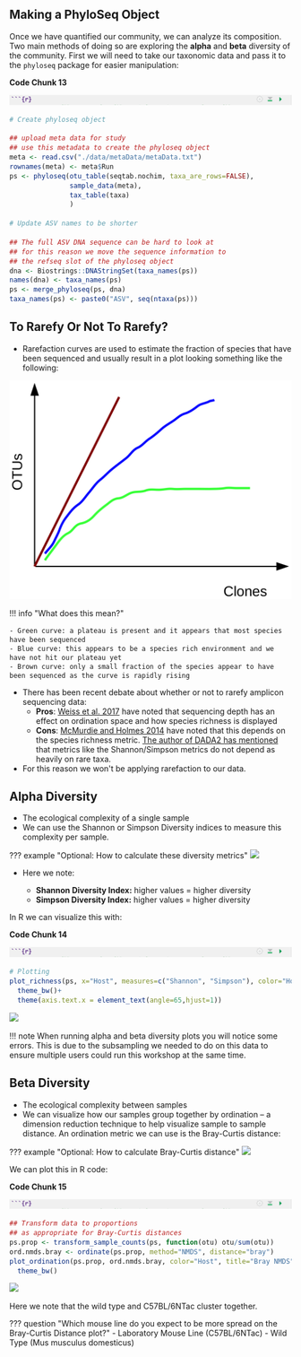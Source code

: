 ## Making a PhyloSeq Object

Once we have quantified our community, we can analyze its composition. Two main methods of doing so are exploring the **alpha** and **beta** diversity of the community. First we will need to take our taxonomic data and pass it to the `phyloseq` package for easier manipulation:

**Code Chunk 13**

![](images/r-markdown-header.png)

```R
# Create phyloseq object

## upload meta data for study
## use this metadata to create the phyloseq object
meta <- read.csv("./data/metaData/metaData.txt")
rownames(meta) <- meta$Run
ps <- phyloseq(otu_table(seqtab.nochim, taxa_are_rows=FALSE), 
               sample_data(meta), 
               tax_table(taxa)
               )
               
# Update ASV names to be shorter

## The full ASV DNA sequence can be hard to look at
## for this reason we move the sequence information to 
## the refseq slot of the phyloseq object
dna <- Biostrings::DNAStringSet(taxa_names(ps))
names(dna) <- taxa_names(ps)
ps <- merge_phyloseq(ps, dna)
taxa_names(ps) <- paste0("ASV", seq(ntaxa(ps)))
```

## To Rarefy Or Not To Rarefy?

- Rarefaction curves are used to estimate the fraction of species that have been sequenced and usually result in a plot looking something like the following:

![](images/rarefaction.png)

!!! info "What does this mean?"

    - Green curve: a plateau is present and it appears that most species have been sequenced
    - Blue curve: this appears to be a species rich environment and we have not hit our plateau yet
    - Brown curve: only a small fraction of the species appear to have been sequenced as the curve is rapidly rising

- There has been recent debate about whether or not to rarefy amplicon sequencing data:
    - **Pros**: [Weiss et al. 2017](https://microbiomejournal.biomedcentral.com/articles/10.1186/s40168-017-0237-y) have noted that sequencing depth has an effect on ordination space and how species richness is displayed 
    - **Cons**: [McMurdie and Holmes 2014](https://journals.plos.org/ploscompbiol/article?id=10.1371/journal.pcbi.1003531) have noted that this depends on the species richness metric. [The author of DADA2 has mentioned](https://github.com/benjjneb/dada2/issues/978) that metrics like the Shannon/Simpson metrics do not depend as heavily on rare taxa. 
- For this reason we won't be applying rarefaction to our data.


## Alpha Diversity

- The ecological complexity of a single sample
- We can use the Shannon or Simpson Diversity indices to measure this complexity per sample.

??? example "Optional: How to calculate these diversity metrics"
    ![](images/shannon-simpson.png)

- Here we note:

    - **Shannon Diversity Index:** higher values = higher diversity
    - **Simpson Diversity Index:** higher values = higher diversity

In R we can visualize this with:

**Code Chunk 14**

![](images/r-markdown-header.png)

```R
# Plotting
plot_richness(ps, x="Host", measures=c("Shannon", "Simpson"), color="Host")+
  theme_bw()+
  theme(axis.text.x = element_text(angle=65,hjust=1))
```

![](images/alpha-plot.png)

!!! note
    When running alpha and beta diversity plots you will notice some errors. This is due to the subsampling we needed to do on this data
    to ensure multiple users could run this workshop at the same time.

## Beta Diversity

- The ecological complexity between samples
- We can visualize how our samples group together by ordination – a dimension reduction technique to help visualize sample to sample distance. An ordination metric we can use is the Bray-Curtis distance:

??? example "Optional: How to calculate Bray-Curtis distance"
    ![](images/bray-curtis.png)

We can plot this in R code:

**Code Chunk 15**

![](images/r-markdown-header.png)

```R
## Transform data to proportions 
## as appropriate for Bray-Curtis distances
ps.prop <- transform_sample_counts(ps, function(otu) otu/sum(otu))
ord.nmds.bray <- ordinate(ps.prop, method="NMDS", distance="bray")
plot_ordination(ps.prop, ord.nmds.bray, color="Host", title="Bray NMDS")+
  theme_bw()
```

![](images/bray-curtis-plot.png)

Here we note that the wild type and C57BL/6NTac cluster together.

??? question "Which mouse line do you expect to be more spread on the Bray-Curtis Distance plot?"
    - Laboratory Mouse Line (C57BL/6NTac)
    - Wild Type (Mus musculus domesticus)
